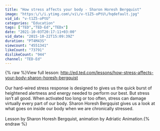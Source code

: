 ```yaml
---
title: "How stress affects your body - Sharon Horesh Bergquist"
image: "https:\/\/i.ytimg.com\/vi\/v-t1Z5-oPtU\/hqdefault.jpg"
vid_id: "v-t1Z5-oPtU"
categories: "Education"
tags: ["TED","TED-Ed","TEDx"]
date: "2021-10-03T20:17:11+03:00"
vid_date: "2015-10-22T15:09:39Z"
duration: "PT4M43S"
viewcount: "4551341"
likeCount: "73791"
dislikeCount: "944"
channel: "TED-Ed"
---
```

{% raw %}View full lesson: <a rel="nofollow" target="blank" href="http://ed.ted.com/lessons/how-stress-affects-your-body-sharon-horesh-bergquist">http://ed.ted.com/lessons/how-stress-affects-your-body-sharon-horesh-bergquist</a><br /><br /> Our hard-wired stress response is designed to gives us the quick burst of heightened alertness and energy needed to perform our best. But stress isn’t all good. When activated too long or too often, stress can damage virtually every part of our body. Sharon Horesh Bergquist gives us a look at what goes on inside our body when we are chronically stressed.<br /><br />Lesson by Sharon Horesh Bergquist, animation by Adriatic Animation.{% endraw %}
